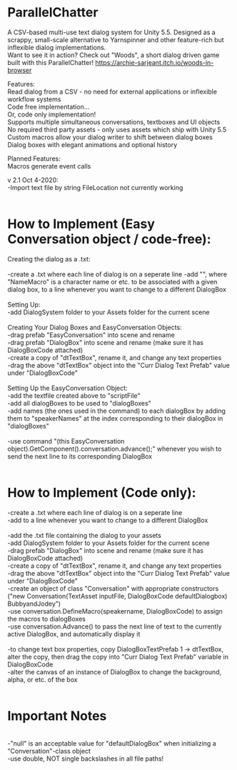 # ParallelChatter
A CSV-based multi-use text dialog system for Unity 5.5. Designed as a scrappy, small-scale alternative to Yarnspinner and other feature-rich but inflexible dialog implementations.<br/>
Want to see it in action? Check out "Woods", a short dialog driven game built with this ParallelChatter! https://archie-sarjeant.itch.io/woods-in-browser

Features:<br/>
Read dialog from a CSV - no need for external applications or inflexible workflow systems<br/>
Code free implementation...<br/>
Or, code only implementation!<br/>
Supports multiple simultaneous conversations, textboxes and UI objects<br/>
No required third party assets - only uses assets which ship with Unity 5.5<br/>
Custom macros allow your dialog writer to shift between dialog boxes<br/>
Dialog boxes with elegant animations and optional history<br/>

Planned Features:<br/>
Macros generate event calls<br/>

 v 2.1 Oct 4-2020:<br/>
 -Import text file by string FileLocation not currently working<br/>
<br/>
# How to Implement (Easy Conversation object / code-free):<br/>
Creating the dialog as a .txt:<br/><br/>
-create a .txt where each line of dialog is on a seperate line
-add "<NameMacro>", where "NameMacro" is a character name or etc. to be associated with a given dialog box, to a line whenever you want to change to a different DialogBox<br/>
<br/>
Setting Up:<br/>
-add DialogSystem folder to your Assets folder for the current scene <br/>
<br/>
Creating Your Dialog Boxes and EasyConversation Objects:<br/>
-drag prefab "EasyConversation" into scene and rename<br/>
-drag prefab "DialogBox" into scene and rename (make sure it has DialogBoxCode attached)<br/>
-create a copy of "dtTextBox", rename it, and change any text properties<br/>
-drag the above "dtTextBox" object into the "Curr Dialog Text Prefab" value under "DialogBoxCode"<br/>
<br/>
Setting Up the EasyConversation Object:<br/>
-add the textfile created above to "scriptFile"<br/>
-add all dialogBoxes to be used to "dialogBoxes"<br/>
-add names (the ones used in the <NameMacro> command) to each dialogBox by adding them to "speakerNames" at the index corresponding to their dialogBox in "dialogBoxes"<br/>
<br/>
-use command "(this EasyConversation object).GetComponent<EasyConversation>().conversation.advance();" whenever you wish to send the next line to its corresponding DialogBox<br/>
<br/>

# How to Implement (Code only):<br/>
-create a .txt where each line of dialog is on a seperate line<br/>
-add <characterNameMacro> to a line whenever you want to change to a different DialogBox<br/>
<br/>
-add the .txt file containing the dialog to your assets<br/>
-add DialogSystem folder to your Assets folder for the current scene<br/>
-drag prefab "DialogBox" into scene and rename (make sure it has DialogBoxCode attached)<br/>
-create a copy of "dtTextBox", rename it, and change any text properties<br/>
-drag the above "dtTextBox" object into the "Curr Dialog Text Prefab" value under "DialogBoxCode"<br/>
-create an object of class "Conversation" with appropriate constructors ("new Conversation(TextAsset inputFile, DialogBoxCode defaultDialogbox) BubbyandJodey")<br/>
-use conversation.DefineMacro(speakername, DialogBoxCode) to assign the macros to dialogBoxes<br/>
-use conversation.Advance() to pass the next line of text to the currently active DialogBox, and automatically display it<br/>
<br/>
-to change text box properties, copy DialogBoxTextPrefab 1 -> dtTextBox, alter the copy, then drag the copy into "Curr Dialog Text Prefab" variable in DialogBoxCode<br/>
-alter the canvas of an instance of DialogBox to change the background, alpha, or etc. of the box<br/>
<br/>
# Important Notes<br/>
<br/>
-"null" is an acceptable value for "defaultDialogBox" when initializing a "Conversation"-class object<br/>
-use double, NOT single backslashes in all file paths!<br/>
